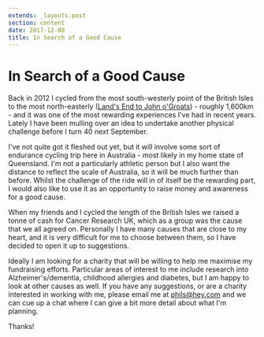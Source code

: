 ```yaml
---
extends: _layouts.post
section: content
date: 2017-12-08
title: In Search of a Good Cause
---
```

# In Search of a Good Cause

Back in 2012 I cycled from the most south-westerly point of the British Isles to the most north-easterly ([Land's End to John o'Groats](https://en.wikipedia.org/wiki/Land's_End_to_John_o'_Groats)) - roughly 1,600km - and it was one of the most rewarding experiences I've had in recent years.  Lately I have been mulling over an idea to undertake another physical challenge before I turn 40 next September.

I've not quite got it fleshed out yet, but it will involve some sort of endurance cycling trip here in Australia - most likely in my home state of Queensland.  I'm not a particularly athletic person but I also want the distance to reflect the scale of Australia, so it will be much further than before. Whilst the challenge of the ride will in of itself be the rewarding part, I would also like to use it as an opportunity to raise money and awareness for a good cause.

When my friends and I cycled the length of the British Isles we raised a tonne of cash for Cancer Research UK, which as a group was the cause that we all agreed on.  Personally I have many causes that are close to my heart, and it is very difficult for me to choose between them, so I have decided to open it up to suggestions.

Ideally I am looking for a charity that will be willing to help me maximise my fundraising efforts.  Particular areas of interest to me include research into Alzheimer's/dementia, childhood allergies and diabetes, but I am happy to look at other causes as well.  If you have any suggestions, or are a charity interested in working with me, please email me at [phils@hey.com](mailto:phils@hey.com) and we can cue up a chat where I can give a bit more detail about what I'm planning.

Thanks!
